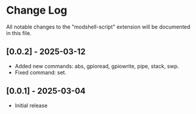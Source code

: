# Change Log

All notable changes to the "modshell-script" extension will be documented in this file.

## [0.0.2] - 2025-03-12
- Added new commands: abs, gpioread, gpiowrite, pipe, stack, swp.
- Fixed command: set.

## [0.0.1] - 2025-03-04
- Initial release
